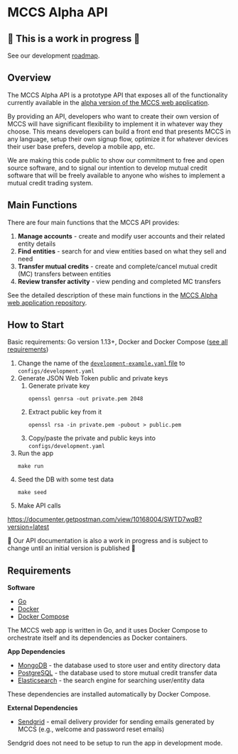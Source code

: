 # MCCS Alpha API

## 🚧 This is a work in progress 🚧

See our development [roadmap](https://github.com/ic3network/mccs#roadmap).

## Overview

The MCCS Alpha API is a prototype API that exposes all of the functionality currently available in the [alpha version of the MCCS web application](https://github.com/ic3network/mccs-alpha).

By providing an API, developers who want to create their own version of MCCS will have significant flexibility to implement it in whatever way they choose. This means developers can build a front end that presents MCCS in any language, setup their own signup flow, optimize it for whatever devices their user base prefers, develop a mobile app, etc.

We are making this code public to show our commitment to free and open source software, and to signal our intention to develop mutual credit software that will be freely available to anyone who wishes to implement a mutual credit trading system.

## Main Functions

There are four main functions that the MCCS API provides:

1. **Manage accounts** - create and modify user accounts and their related entity details
2. **Find entities** - search for and view entities based on what they sell and need
3. **Transfer mutual credits** - create and complete/cancel mutual credit (MC) transfers between entities
4. **Review transfer activity** - view pending and completed MC transfers

See the detailed description of these main functions in the [MCCS Alpha web application repository](https://github.com/ic3network/mccs-alpha#main-functions).

## How to Start

Basic requirements: Go version 1.13+, Docker and Docker Compose ([see all requirements](#requirements))

1. Change the name of the [`development-example.yaml` file](configs/development-example.yaml) to `configs/development.yaml`
1. Generate JSON Web Token public and private keys
    1. Generate private key
        ```
        openssl genrsa -out private.pem 2048
        ```
    1. Extract public key from it
        ```
        openssl rsa -in private.pem -pubout > public.pem
        ```
    1. Copy/paste the private and public keys into `configs/development.yaml`
1. Run the app
    ```
    make run
    ```
1. Seed the DB with some test data
    ```
    make seed
    ```
1. Make API calls

https://documenter.getpostman.com/view/10168004/SWTD7wqB?version=latest

🚧 Our API documentation is also a work in progress and is subject to change until an initial version is published 🚧

## Requirements

**Software**

- [Go](https://golang.org/doc/install)
- [Docker](https://docs.docker.com/install/)
- [Docker Compose](https://docs.docker.com/compose/install/)

The MCCS web app is written in Go, and it uses Docker Compose to orchestrate itself and its dependencies as Docker containers.

**App Dependencies**

- [MongoDB](https://en.wikipedia.org/wiki/MongoDB) - the database used to store user and entity directory data
- [PostgreSQL](https://www.postgresql.org/) - the database used to store mutual credit transfer data
- [Elasticsearch](https://en.wikipedia.org/wiki/Elasticsearch) - the search engine for searching user/entity data

These dependencies are installed automatically by Docker Compose.

**External Dependencies**

- [Sendgrid](https://sendgrid.com/) - email delivery provider for sending emails generated by MCCS (e.g., welcome and password reset emails)

Sendgrid does not need to be setup to run the app in development mode.
